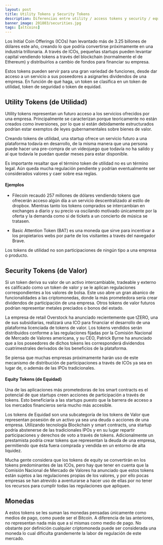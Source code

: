 ```yaml
---
layout: post
title: Utility Tokens y Security Tokens
description: Diferencias entre utility / access tokens y security / equity tokens. Qué son cada una.
banner_image: 201803/securities.jpg
tags: [altcoins]
---
```


Los Initial Coin Offerings (ICOs) han levantado más de 3.25 billones de dólares este año, creando lo que podría convertirse próximamente en una industria trillonaria. A través de ICOs, pequeñas startups pueden levantar capital vendiendo tokens a través del blockchain (normalmente el de Ethereum) y distribuirlos a cambio de fondos para financiar su empresa.

<!--more-->

Estos tokens pueden servir para una gran variedad de funciones, desde dar acceso a un servicio a sus poseedores a asignarles dividendos de una empresa. En función de qué haga, un token se clasifica en un token de utilidad, token de seguridad o token de equidad.

## Utility Tokens (de Utilidad)

Utility tokens representan un futuro acceso a los servicios ofrecidos por una empresa. Principalmente se caracterizan porque teoricamente no están creados como inversiones, por lo que si están debidamente estructurados podrían estar exemptos de leyes gubernamentales sobre bienes de valor.

Creando tokens de utilidad, una startup ofrece un servicio futuro a una plataforma todavía en desarrollo, de la misma manera que una persona puede hacer una pre-compra de un videojuego que todavía no ha salido y al que todavía le puedan quedar meses para estar disponible.

Es importante resaltar que el término token de utilidad no es un término legal. Aún queda mucha regulación pendiente y podrían eventualmente ser considerados valores y caer sobre esa reglas.

#### Ejemplos

- Filecoin recaudó 257 millones de dólares vendiendo tokens que ofrecerán acceso algún día a un servicio descentralizado al estilo de dropbox. Mientras tanto los tokens comprados se intercambian en exchanges a diario y su precio va oscilando motivado únicamente por la oferta y la demanda como si de tickets a un concierto de música se tratasen.

- Basic Attention Token (BAT) es una moneda que sirve para incentivar a los propietarios webs por parte de los visitantes a través del navegador Brave.

Los tokens de utilidad no son participaciones de ningún tipo a una empresa o producto.

## Security Tokens (de Valor)

Si un token deriva su valor de un activo intercambiable, tradeable y externo es calificado como un token de valor y se le aplican regulaciones correspondientes a los valores de bolsa. Este uso abre un gran abanico de funcionalidades a las criptomonedas, donde la más prometedora sería crear dividendos de participación de una empresa. Otros tokens de valor futuros podrían representar metales preciados o bonos del estado.

La empresa de retail Overstock ha anunciado recientemente que tZERO, una de sus subsidiarias, realizará una ICO para financiar el desarrollo de una plataforma licenciada de tokens de valor. Los tokens vendidos serán distribuidos conforme a las regulaciones fijadas por la Comisión Nacional de Mercado de Valores americana, y su CEO, Patrick Byrne ha anunciado que a los poseedores de dichos tokens les corresponderá dividendos cuatrimestrales derivados de los beneficios de la plataforma.

Se piensa que muchas empresas próximamente harán uso de este mecanismo de distribución de participaciones a través de ICOs ya sea en lugar de, o además de las IPOs tradicionales.

#### Equity Tokens (de Equidad)

Una de las aplicaciones más prometedoras de los smart contracts es el potencial de que startups creen acciones de participación a través de tokens. Esto beneficiaría a las startups puesto que la barrera de acceso a los mercados financieros sería mucho más accesible.

Los tokens de Equidad son una subcategoría de los tokens de Valor que representan posesión de un activo ya sea una deuda o acciones de una empresa. Utilizando tecnología Blockchain y smart contracts, una startup podría abstenerse de las tradicionales IPOs y en su lugar repartir participaciones y derechos de voto a través de tokens. Adicionalmente un prestamista podría crear tokens que representan la deuda de una empresa, permitiendo que ésta fuera comprada y vendida en un entorno de alta liquidez.

Mucha gente considera que los tokens de equity se convertirán en los tokens predominantes de las ICOs, pero hay que tener en cuenta que la Comisión Nacional de Mercado de Valores ha anunciado que estos tokens están sujetos a las regulaciones propias de los valores, y por ello pocas empresas se han atrevido a aventurarse a hacer uso de ellas por no tener los recursos para cumplir todas las regulaciones que apliquen.


## Monedas

A estos tokens se les suman las monedas pensadas únicamente como medios de pago, como puede ser el Bitcoin. A diferencia de las anteriores, no representan nada más que a sí mismas como medio de pago. No obstante por definición cualquier criptomoneda puede ser considerada una moneda lo cual dificulta grandemente la labor de regulación de este mercado.


